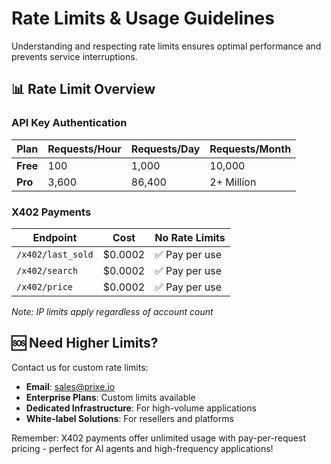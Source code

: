# Rate Limits & Usage Guidelines

Understanding and respecting rate limits ensures optimal performance and prevents service interruptions.

## 📊 Rate Limit Overview

### API Key Authentication

| Plan | Requests/Hour | Requests/Day | Requests/Month |
|------|---------------|--------------|----------------|
| **Free** | 100 | 1,000 | 10,000 |
| **Pro** | 3,600 | 86,400 | 2+ Million |

### X402 Payments

| Endpoint | Cost | No Rate Limits |
|----------|------|----------------|
| `/x402/last_sold` | $0.0002 | ✅ Pay per use |
| `/x402/search` | $0.0002 | ✅ Pay per use |
| `/x402/price` | $0.0002 | ✅ Pay per use |


*Note: IP limits apply regardless of account count*

## 🆘 Need Higher Limits?

Contact us for custom rate limits:

- **Email**: sales@prixe.io
- **Enterprise Plans**: Custom limits available
- **Dedicated Infrastructure**: For high-volume applications
- **White-label Solutions**: For resellers and platforms

Remember: X402 payments offer unlimited usage with pay-per-request pricing - perfect for AI agents and high-frequency applications! 